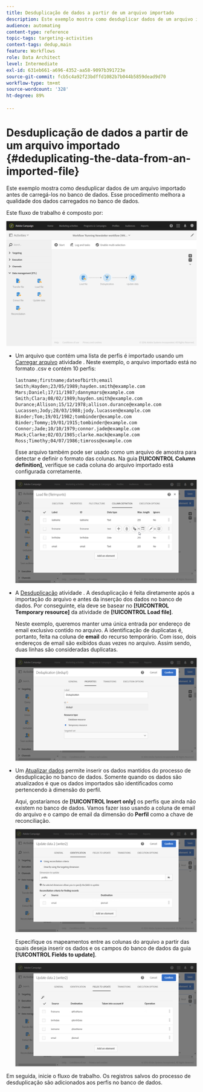```yaml
---
title: Desduplicação de dados a partir de um arquivo importado
description: Este exemplo mostra como desduplicar dados de um arquivo importado antes de carregá-los no banco de dados.
audience: automating
content-type: reference
topic-tags: targeting-activities
context-tags: dedup,main
feature: Workflows
role: Data Architect
level: Intermediate
exl-id: 631eb661-a696-4352-aa58-9097b391723e
source-git-commit: fcb5c4a92f23bdffd1082b7b044b5859dead9d70
workflow-type: tm+mt
source-wordcount: '328'
ht-degree: 89%

---
```


# Desduplicação de dados a partir de um arquivo importado {#deduplicating-the-data-from-an-imported-file}

Este exemplo mostra como desduplicar dados de um arquivo importado antes de carregá-los no banco de dados. Esse procedimento melhora a qualidade dos dados carregados no banco de dados.

Este fluxo de trabalho é composto por:

![](assets/deduplication_example2_workflow.png)

* Um arquivo que contém uma lista de perfis é importado usando um [Carregar arquivo](../../automating/using/load-file.md) atividade . Neste exemplo, o arquivo importado está no formato .csv e contém 10 perfis:

   ```
   lastname;firstname;dateofbirth;email
   Smith;Hayden;23/05/1989;hayden.smith@example.com
   Mars;Daniel;17/11/1987;dannymars@example.com
   Smith;Clara;08/02/1989;hayden.smith@example.com
   Durance;Allison;15/12/1978;allison.durance@example.com
   Lucassen;Jody;28/03/1988;jody.lucassen@example.com
   Binder;Tom;19/01/1982;tombinder@example.com
   Binder;Tommy;19/01/1915;tombinder@example.com
   Connor;Jade;10/10/1979;connor.jade@example.com
   Mack;Clarke;02/03/1985;clarke.mack@example.com
   Ross;Timothy;04/07/1986;timross@example.com
   ```

   Esse arquivo também pode ser usado como um arquivo de amostra para detectar e definir o formato das colunas. Na guia **[!UICONTROL Column definition]**, verifique se cada coluna do arquivo importado está configurada corretamente.

   ![](assets/deduplication_example2_fileloading.png)

* A [Desduplicação](../../automating/using/deduplication.md) atividade . A desduplicação é feita diretamente após a importação do arquivo e antes da inserção dos dados no banco de dados. Por conseguinte, ela deve se basear no **[!UICONTROL Temporary resource]** da atividade de **[!UICONTROL Load file]**.

   Neste exemplo, queremos manter uma única entrada por endereço de email exclusivo contido no arquivo. A identificação de duplicatas é, portanto, feita na coluna de **email** do recurso temporário. Com isso, dois endereços de email são exibidos duas vezes no arquivo. Assim sendo, duas linhas são consideradas duplicatas.

   ![](assets/deduplication_example2_dedup.png)

* Um [Atualizar dados](../../automating/using/update-data.md) permite inserir os dados mantidos do processo de desduplicação no banco de dados. Somente quando os dados são atualizados é que os dados importados são identificados como pertencendo à dimensão do perfil.

   Aqui, gostaríamos de **[!UICONTROL Insert only]** os perfis que ainda não existem no banco de dados. Vamos fazer isso usando a coluna de email do arquivo e o campo de email da dimensão do **Perfil** como a chave de reconciliação.

   ![](assets/deduplication_example2_writer1.png)

   Especifique os mapeamentos entre as colunas do arquivo a partir das quais deseja inserir os dados e os campos do banco de dados da guia **[!UICONTROL Fields to update]**.

   ![](assets/deduplication_example2_writer2.png)

Em seguida, inicie o fluxo de trabalho. Os registros salvos do processo de desduplicação são adicionados aos perfis no banco de dados.
